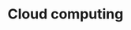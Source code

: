 ---
weight: 999
title: "Cloud computing"
description: ""
icon: "openstack"
icontype: "simple"
toc: true
---